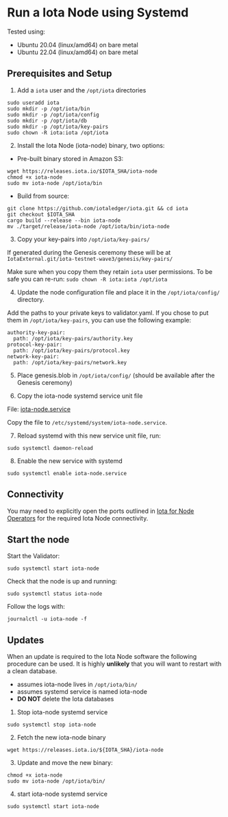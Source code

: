 # Run a Iota Node using Systemd

Tested using:

- Ubuntu 20.04 (linux/amd64) on bare metal
- Ubuntu 22.04 (linux/amd64) on bare metal

## Prerequisites and Setup

1. Add a `iota` user and the `/opt/iota` directories

```shell
sudo useradd iota
sudo mkdir -p /opt/iota/bin
sudo mkdir -p /opt/iota/config
sudo mkdir -p /opt/iota/db
sudo mkdir -p /opt/iota/key-pairs
sudo chown -R iota:iota /opt/iota
```

2. Install the Iota Node (iota-node) binary, two options:

- Pre-built binary stored in Amazon S3:

```shell
wget https://releases.iota.io/$IOTA_SHA/iota-node
chmod +x iota-node
sudo mv iota-node /opt/iota/bin
```

- Build from source:

```shell
git clone https://github.com/iotaledger/iota.git && cd iota
git checkout $IOTA_SHA
cargo build --release --bin iota-node
mv ./target/release/iota-node /opt/iota/bin/iota-node
```

3. Copy your key-pairs into `/opt/iota/key-pairs/`

If generated during the Genesis ceremony these will be at `IotaExternal.git/iota-testnet-wave3/genesis/key-pairs/`

Make sure when you copy them they retain `iota` user permissions. To be safe you can re-run: `sudo chown -R iota:iota /opt/iota`

4. Update the node configuration file and place it in the `/opt/iota/config/` directory.

Add the paths to your private keys to validator.yaml. If you chose to put them in `/opt/iota/key-pairs`, you can use the following example:

```
authority-key-pair: 
  path: /opt/iota/key-pairs/authority.key
protocol-key-pair: 
  path: /opt/iota/key-pairs/protocol.key
network-key-pair: 
  path: /opt/iota/key-pairs/network.key
```

5. Place genesis.blob in `/opt/iota/config/` (should be available after the Genesis ceremony)

6. Copy the iota-node systemd service unit file

File: [iota-node.service](./iota-node.service)

Copy the file to `/etc/systemd/system/iota-node.service`.

7. Reload systemd with this new service unit file, run:

```shell
sudo systemctl daemon-reload
```

8. Enable the new service with systemd

```shell
sudo systemctl enable iota-node.service
```

## Connectivity

You may need to explicitly open the ports outlined in [Iota for Node Operators](../validator-tasks#connectivity) for the required Iota Node connectivity.

## Start the node

Start the Validator:

```shell
sudo systemctl start iota-node
```

Check that the node is up and running:

```shell
sudo systemctl status iota-node
```

Follow the logs with:

```shell
journalctl -u iota-node -f
```

## Updates

When an update is required to the Iota Node software the following procedure can be used. It is highly **unlikely** that you will want to restart with a clean database.

- assumes iota-node lives in `/opt/iota/bin/`
- assumes systemd service is named iota-node
- **DO NOT** delete the Iota databases

1. Stop iota-node systemd service

```
sudo systemctl stop iota-node
```

2. Fetch the new iota-node binary

```shell
wget https://releases.iota.io/${IOTA_SHA}/iota-node
```

3. Update and move the new binary:

```
chmod +x iota-node
sudo mv iota-node /opt/iota/bin/
```

4. start iota-node systemd service

```
sudo systemctl start iota-node
```
